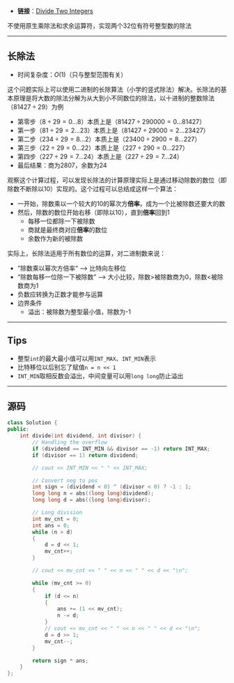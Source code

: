 + **链接**：[Divide Two Integers](https://leetcode.com/problems/divide-two-integers/)

不使用原生乘除法和求余运算符，实现两个32位有符号整型数的除法

---
## 长除法

+ 时间复杂度：$O(1)$（只与整型范围有关）

这个问题实际上可以使用二进制的长除算法（小学的竖式除法）解决。长除法的基本原理是将大数的除法分解为从大到小不同数位的除法，以十进制的整数除法（$81427\div29$）为例

+ 第零步（$8\div29=0\dots8$）本质上是（$81427\div290000=0\dots81427$）
+ 第一步（$81\div29=2\dots23$）本质上是（$81427\div29000=2\dots23427$）
+ 第二步（$234\div29=8\dots2$）本质上是（$23400\div2900=8\dots227$）
+ 第三步（$22\div29=0\dots22$）本质上是（$227\div290=0\dots227$）
+ 第四步（$227\div29=7\dots24$）本质上是（$227\div29=7\dots24$）
+ 最后结果：商为2807，余数为24

观察这个计算过程，可以发现长除法的计算原理实际上是通过移动除数的数位（即除数不断除以10）实现的。这个过程可以总结成这样一个算法：

+ 一开始，除数乘以一个较大的10的幂次方**倍率**，成为一个比被除数还要大的数
+ 然后，除数的数位开始右移（即除以10），直到**倍率**回到1
	+ 每移一位都除一下被除数
	+ 商就是最终商对应**倍率**的数位
	+ 余数作为新的被除数

实际上，长除法适用于所有数位的运算，对二进制数来说：

+ ”除数乘以幂次方倍率“ --> 比特向左移位
+ “除数每移一位除一下被除数” --> 大小比较，除数>被除数商为0，除数<被除数商为1
+ 负数应转换为正数才能参与运算
+ 边界条件
	+ 溢出：被除数为整型最小值，除数为-1

---
## Tips

+ 整型`int`的最大最小值可以用`INT_MAX`、`INT_MIN`表示
+ 比特移位以后别忘了赋值`n = n << 1`
+ `INT_MIN`取相反数会溢出，中间变量可以用`long long`防止溢出

---
## 源码

```C++
class Solution {
public:
    int divide(int dividend, int divisor) {
        // Handling the overflow
        if (dividend == INT_MIN && divisor == -1) return INT_MAX;
        if (divisor == 1) return dividend;

        // cout << INT_MIN << " " << INT_MAX;

        // Convert neg to pos
        int sign = (dividend < 0) ^ (divisor < 0) ? -1 : 1;
        long long n = abs((long long)dividend);
        long long d = abs((long long)divisor);

        // Long division
        int mv_cnt = 0;
        int ans = 0;
        while (n > d) 
        {   
            d = d << 1;
            mv_cnt++;
        }

        // cout << mv_cnt << " " << n << " " << d << "\n";

        while (mv_cnt >= 0)
        {
            if (d <= n) 
            {
                ans += (1 << mv_cnt);
                n -= d;
            }
            // cout << mv_cnt << " " << n << " " << d << "\n";
            d = d >> 1;
            mv_cnt--;
        }

        return sign * ans;
    }
};
```